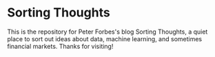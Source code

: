 # Sorting Thoughts

This is the repository for Peter Forbes's blog Sorting Thoughts, a quiet place to sort out ideas about data, machine learning, and sometimes financial markets. Thanks for visiting!

